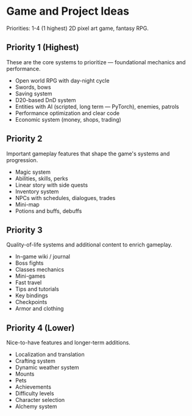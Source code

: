 # Game and Project Ideas

Priorities: 1-4 (1 highest)
2D pixel art game, fantasy RPG.

## Priority 1 (Highest)
These are the core systems to prioritize — foundational mechanics and performance.

- Open world RPG with day-night cycle
- Swords, bows
- Saving system
- D20-based DnD system
- Entities with AI (scripted, long term — PyTorch), enemies, patrols
- Performance optimization and clear code
- Economic system (money, shops, trading)

## Priority 2
Important gameplay features that shape the game's systems and progression.

- Magic system
- Abilities, skills, perks
- Linear story with side quests
- Inventory system
- NPCs with schedules, dialogues, trades
- Mini-map
- Potions and buffs, debuffs

## Priority 3
Quality-of-life systems and additional content to enrich gameplay.

- In-game wiki / journal
- Boss fights
- Classes mechanics
- Mini-games
- Fast travel
- Tips and tutorials
- Key bindings
- Checkpoints
- Armor and clothing

## Priority 4 (Lower)
Nice-to-have features and longer-term additions.

- Localization and translation
- Crafting system
- Dynamic weather system
- Mounts
- Pets
- Achievements
- Difficulty levels
- Character selection
- Alchemy system
